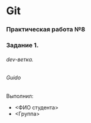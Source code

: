 # Git
### Практическая работа №8
### Задание 1.
###### dev-ветка.
###### Guido
Выполнил:
* <ФИО студента>
* <Группа>
